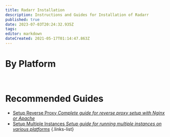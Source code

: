 ```yaml
---
title: Radarr Installation
description: Instructions and Guides for Installation of Radarr
published: true
date: 2023-07-03T20:24:32.935Z
tags: 
editor: markdown
dateCreated: 2021-05-17T01:14:47.863Z
---
```


# By Platform
[<i class="fab fa-windows" style="font-size: 3em;"></i>](/radarr/installation/windows)&nbsp;&nbsp;&nbsp;&nbsp;[<i class="fab fa-linux" style="font-size: 3em;"></i>](/radarr/installation/linux)&nbsp;&nbsp;&nbsp;&nbsp;[<i class="fab fa-apple" style="font-size: 3em;"></i>](/radarr/installation/macos)&nbsp;&nbsp;&nbsp;&nbsp;[<i class="fab fa-freebsd" style="font-size: 3em;"></i>](/radarr/installation/freebsd)&nbsp;&nbsp;&nbsp;&nbsp;[<i class="fab fa-docker" style="font-size: 3em;"></i>](/radarr/installation/docker)

# Recommended Guides
- [Setup Reverse Proxy *Complete guide for reverse proxy setup with Nginx or Apache*](/radarr/installation/reverse-proxy)
- [Setup Multiple Instances *Setup guide for running multiple instances on various platforms*](/radarr/installation/multiple-instances)
{.links-list}
